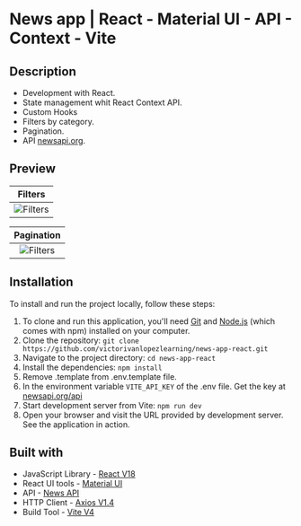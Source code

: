 # News app | React - Material UI - API - Context - Vite

## Description
- Development with React.
- State management whit React Context API.
- Custom Hooks
- Filters by category. 
- Pagination.
- API [newsapi.org](https://newsapi.org/).

## Preview
| **Filters** |
| :-------------: |
| ![Filters](https://i.imgur.com/84l7V6c.gif) |

| **Pagination** |
| :-------------: |
| ![Filters](https://i.imgur.com/wYDGbxD.gif) |

## Installation

To install and run the project locally, follow these steps:

1. To clone and run this application, you'll need [Git](https://git-scm.com/) and [Node.js](https://nodejs.org/es) (which comes with npm) installed on your computer.
2. Clone the repository: `git clone https://github.com/victorivanlopezlearning/news-app-react.git`
3. Navigate to the project directory: `cd news-app-react`
4. Install the dependencies: `npm install`
6. Remove .template from .env.template file.
7. In the environment variable `VITE_API_KEY` of the .env file. Get the key at [newsapi.org/api](https://newsapi.org/register)
5. Start development server from Vite: `npm run dev`
6. Open your browser and visit the URL provided by development server. See the application in action.

## Built with

- JavaScript Library - [React V18](https://es.react.dev/)
- React UI tools - [Material UI](https://mui.com/)
- API - [News API](https://newsapi.org/)
- HTTP Client - [Axios V1.4](https://axios-http.com/docs/intro)
- Build Tool - [Vite V4](https://vitejs.dev)
